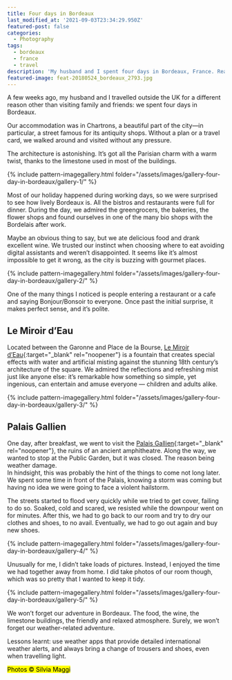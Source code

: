 ```yaml
---
title: Four days in Bordeaux
last_modified_at: '2021-09-03T23:34:29.950Z'
featured-post: false
categories:
  - Photography
tags:
  - bordeaux
  - france
  - travel
description: 'My husband and I spent four days in Bordeaux, France. Read about what we saw and did, and look at the photos I took in this beautiful city.'
featured-image: feat-20180524_bordeaux_2793.jpg
---
```

<p class="lead">A few weeks ago, my husband and I travelled outside the UK for a different reason other than visiting family and friends: we spent four days in Bordeaux.</p>

<!--more-->

Our accommodation was in Chartrons, a beautiful part of the city—in particular, a street famous for its antiquity shops. Without a plan or a travel card, we walked around and visited without any pressure.

The architecture is astonishing. It’s got all the Parisian charm with a warm twist, thanks to the limestone used in most of the buildings.

{% include pattern-imagegallery.html folder="/assets/images/gallery-four-day-in-bordeaux/gallery-1/" %}

Most of our holiday happened during working days, so we were surprised to see how lively Bordeaux is. All the bistros and restaurants were full for dinner. During the day, we admired the greengrocers, the bakeries, the flower shops and found ourselves in one of the many bio shops with the Bordelais after work.

Maybe an obvious thing to say, but we ate delicious food and drank excellent wine. We trusted our instinct when choosing where to eat avoiding digital assistants and weren’t disappointed. It seems like it’s almost impossible to get it wrong, as the city is buzzing with gourmet places.

{% include pattern-imagegallery.html folder="/assets/images/gallery-four-day-in-bordeaux/gallery-2/" %}

One of the many things I noticed is people entering a restaurant or a cafe and saying Bonjour/Bonsoir to everyone. Once past the initial surprise, it makes perfect sense, and it’s polite.

## Le Miroir d’Eau

Located between the Garonne and Place de la Bourse, [Le Miroir d’Eau](https://youtu.be/0s8RIkpMf8Q){:target="_blank" rel="noopener"} is a fountain that creates special effects with water and artificial misting against the stunning 18th century’s architecture of the square. We admired the reflections and refreshing mist just like anyone else: it’s remarkable how something so simple, yet ingenious, can entertain and amuse everyone — children and adults alike.

{% include pattern-imagegallery.html folder="/assets/images/gallery-four-day-in-bordeaux/gallery-3/" %}

## Palais Gallien

One day, after breakfast, we went to visit the [Palais Gallien](https://archaeology-travel.com/france/bordeaux-roman-amphitheatre/){:target="_blank" rel="noopener"}, the ruins of an ancient amphitheatre. Along the way, we wanted to stop at the Public Garden, but it was closed. The reason being weather damage.  
In hindsight, this was probably the hint of the things to come not long later. We spent some time in front of the Palais, knowing a storm was coming but having no idea we were going to face a violent hailstorm.

The streets started to flood very quickly while we tried to get cover, failing to do so. Soaked, cold and scared, we resisted while the downpour went on for minutes. After this, we had to go back to our room and try to dry our clothes and shoes, to no avail. Eventually, we had to go out again and buy new shoes.

{% include pattern-imagegallery.html folder="/assets/images/gallery-four-day-in-bordeaux/gallery-4/" %}

Unusually for me, I didn’t take loads of pictures. Instead, I enjoyed the time we had together away from home. I did take photos of our room though, which was so pretty that I wanted to keep it tidy.

{% include pattern-imagegallery.html folder="/assets/images/gallery-four-day-in-bordeaux/gallery-5/" %}

We won’t forget our adventure in Bordeaux. The food, the wine, the limestone buildings, the friendly and relaxed atmosphere. Surely, we won’t forget our weather-related adventure.

Lessons learnt: use weather apps that provide detailed international weather alerts, and always bring a change of trousers and shoes, even when travelling light.

<p class="detached"><mark class="highlight small">Photos &copy; Silvia Maggi</mark></p>

